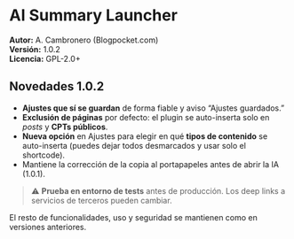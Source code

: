 # AI Summary Launcher

**Autor:** A. Cambronero (Blogpocket.com)  
**Versión:** 1.0.2  
**Licencia:** GPL-2.0+

## Novedades 1.0.2
- **Ajustes que sí se guardan** de forma fiable y aviso “Ajustes guardados.”
- **Exclusión de páginas** por defecto: el plugin se auto-inserta solo en *posts* y **CPTs públicos**.
- **Nueva opción** en Ajustes para elegir en qué **tipos de contenido** se auto-inserta (puedes dejar todos desmarcados y usar solo el shortcode).
- Mantiene la corrección de la copia al portapapeles antes de abrir la IA (1.0.1).

> ⚠️ **Prueba en entorno de tests** antes de producción. Los deep links a servicios de terceros pueden cambiar.

El resto de funcionalidades, uso y seguridad se mantienen como en versiones anteriores.
